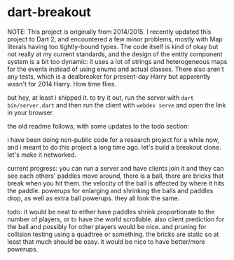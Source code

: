 dart-breakout
=============

NOTE: This project is originally from 2014/2015. I recently updated this project to Dart 2, and encountered a few minor problems, mostly with Map literals having too tightly-bound types. The code itself is kind of okay but not really at my current standards, and the design of the entity component system is a bit too dynamic: it uses a lot of strings and heterogeneous maps for the events instead of using enums and actual classes. There also aren't any tests, which is a dealbreaker for present-day Harry but apparently wasn't for 2014 Harry. How time flies.

but hey, at least i shipped it. to try it out, run the server with `dart bin/server.dart` and then run the client with `webdev serve` and open the link in your browser.

the old readme follows, with some updates to the todo section:


i have been doing non-public code for a research project for a while now, and i meant to do this project a long time ago. let's build a breakout clone. let's make it networked.

current progress: you can run a server and have clients join it and they can see each others' paddles move around, there is a ball, there are bricks that break when you hit them. the velocity of the ball is affected by where it hits the paddle. powerups for enlarging and shrinking the balls and paddles drop, as well as extra ball powerups. they all look the same.

todo: it would be neat to either have paddles shrink proportionate to the number of players, or to have the world scrollable. also client prediction for the ball and possibly for other players would be nice. and pruning for collision testing using a quadtree or something. the bricks are static so at least that much should be easy. it would be nice to have better/more powerups. 
